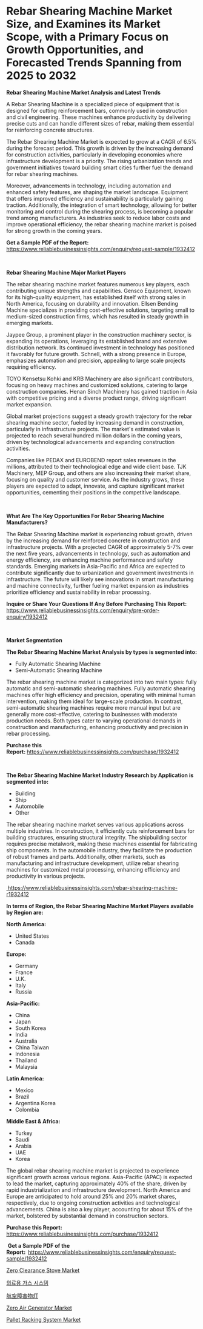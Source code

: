 <p><h1>Rebar Shearing Machine Market Size, and Examines its Market Scope, with a Primary Focus on Growth Opportunities, and Forecasted Trends Spanning from 2025 to 2032</h1></p><p><strong>Rebar Shearing Machine Market Analysis and Latest Trends</strong></p>
<p><p>A Rebar Shearing Machine is a specialized piece of equipment that is designed for cutting reinforcement bars, commonly used in construction and civil engineering. These machines enhance productivity by delivering precise cuts and can handle different sizes of rebar, making them essential for reinforcing concrete structures. </p><p>The Rebar Shearing Machine Market is expected to grow at a CAGR of 6.5% during the forecast period. This growth is driven by the increasing demand for construction activities, particularly in developing economies where infrastructure development is a priority. The rising urbanization trends and government initiatives toward building smart cities further fuel the demand for rebar shearing machines. </p><p>Moreover, advancements in technology, including automation and enhanced safety features, are shaping the market landscape. Equipment that offers improved efficiency and sustainability is particularly gaining traction. Additionally, the integration of smart technology, allowing for better monitoring and control during the shearing process, is becoming a popular trend among manufacturers. As industries seek to reduce labor costs and improve operational efficiency, the rebar shearing machine market is poised for strong growth in the coming years.</p></p>
<p><strong>Get a Sample PDF of the Report:&nbsp;</strong> <a href="https://www.reliablebusinessinsights.com/enquiry/request-sample/1932412?utm_campaign=39&utm_medium=2&utm_source=Github&utm_content=ia&utm_term=17022025&utm_id=rebar-shearing-machine">https://www.reliablebusinessinsights.com/enquiry/request-sample/1932412</a></p>
<p>&nbsp;</p>
<p><strong>Rebar Shearing Machine Major Market Players</strong></p>
<p><p>The rebar shearing machine market features numerous key players, each contributing unique strengths and capabilities. Gensco Equipment, known for its high-quality equipment, has established itself with strong sales in North America, focusing on durability and innovation. Ellsen Bending Machine specializes in providing cost-effective solutions, targeting small to medium-sized construction firms, which has resulted in steady growth in emerging markets.</p><p>Jaypee Group, a prominent player in the construction machinery sector, is expanding its operations, leveraging its established brand and extensive distribution network. Its continued investment in technology has positioned it favorably for future growth. Schnell, with a strong presence in Europe, emphasizes automation and precision, appealing to large scale projects requiring efficiency.</p><p>TOYO Kensetsu Kohki and KRB Machinery are also significant contributors, focusing on heavy machines and customized solutions, catering to large construction companies. Henan Sinch Machinery has gained traction in Asia with competitive pricing and a diverse product range, driving significant market expansion.</p><p>Global market projections suggest a steady growth trajectory for the rebar shearing machine sector, fueled by increasing demand in construction, particularly in infrastructure projects. The market's estimated value is projected to reach several hundred million dollars in the coming years, driven by technological advancements and expanding construction activities.</p><p>Companies like PEDAX and EUROBEND report sales revenues in the millions, attributed to their technological edge and wide client base. TJK Machinery, MEP Group, and others are also increasing their market share, focusing on quality and customer service. As the industry grows, these players are expected to adapt, innovate, and capture significant market opportunities, cementing their positions in the competitive landscape.</p></p>
<p>&nbsp;</p>
<p><strong>What Are The Key Opportunities For Rebar Shearing Machine Manufacturers?</strong></p>
<p><p>The Rebar Shearing Machine market is experiencing robust growth, driven by the increasing demand for reinforced concrete in construction and infrastructure projects. With a projected CAGR of approximately 5-7% over the next five years, advancements in technology, such as automation and energy efficiency, are enhancing machine performance and safety standards. Emerging markets in Asia-Pacific and Africa are expected to contribute significantly due to urbanization and government investments in infrastructure. The future will likely see innovations in smart manufacturing and machine connectivity, further fueling market expansion as industries prioritize efficiency and sustainability in rebar processing.</p></p>
<p><strong>Inquire or Share Your Questions If Any Before Purchasing This Report:</strong> <a href="https://www.reliablebusinessinsights.com/enquiry/pre-order-enquiry/1932412?utm_campaign=39&utm_medium=2&utm_source=Github&utm_content=ia&utm_term=17022025&utm_id=rebar-shearing-machine">https://www.reliablebusinessinsights.com/enquiry/pre-order-enquiry/1932412</a></p>
<p>&nbsp;</p>
<p><strong>Market Segmentation</strong></p>
<p><strong>The Rebar Shearing Machine Market Analysis by types is segmented into:</strong></p>
<p><ul><li>Fully Automatic Shearing Machine</li><li>Semi-Automatic Shearing Machine</li></ul></p>
<p><p>The rebar shearing machine market is categorized into two main types: fully automatic and semi-automatic shearing machines. Fully automatic shearing machines offer high efficiency and precision, operating with minimal human intervention, making them ideal for large-scale production. In contrast, semi-automatic shearing machines require more manual input but are generally more cost-effective, catering to businesses with moderate production needs. Both types cater to varying operational demands in construction and manufacturing, enhancing productivity and precision in rebar processing.</p></p>
<p><strong>Purchase this Report:&nbsp;</strong><a href="https://www.reliablebusinessinsights.com/purchase/1932412?utm_campaign=39&utm_medium=2&utm_source=Github&utm_content=ia&utm_term=17022025&utm_id=rebar-shearing-machine">https://www.reliablebusinessinsights.com/purchase/1932412</a></p>
<p>&nbsp;</p>
<p><strong>The Rebar Shearing Machine Market Industry Research by Application is segmented into:</strong></p>
<p><ul><li>Building</li><li>Ship</li><li>Automobile</li><li>Other</li></ul></p>
<p><p>The rebar shearing machine market serves various applications across multiple industries. In construction, it efficiently cuts reinforcement bars for building structures, ensuring structural integrity. The shipbuilding sector requires precise metalwork, making these machines essential for fabricating ship components. In the automobile industry, they facilitate the production of robust frames and parts. Additionally, other markets, such as manufacturing and infrastructure development, utilize rebar shearing machines for customized metal processing, enhancing efficiency and productivity in various projects.</p></p>
<p><a href="https://www.reliablebusinessinsights.com/rebar-shearing-machine-r1932412?utm_campaign=39&utm_medium=2&utm_source=Github&utm_content=ia&utm_term=17022025&utm_id=rebar-shearing-machine">&nbsp;https://www.reliablebusinessinsights.com/rebar-shearing-machine-r1932412</a></p>
<p><strong>In terms of Region, the Rebar Shearing Machine Market Players available by Region are:</strong></p>
<p>
    <p> <strong> North America: </strong>
        <ul>
            <li>United States</li>
            <li>Canada</li>
        </ul>
        </p> 
    <p> <strong> Europe: </strong>
        <ul>
            <li>Germany</li>
            <li>France</li>
            <li>U.K.</li>
            <li>Italy</li>
            <li>Russia</li>
        </ul>
        </p> 
    <p> <strong> Asia-Pacific: </strong>
        <ul>
            <li>China</li>
            <li>Japan</li>
            <li>South Korea</li>
            <li>India</li>
            <li>Australia</li>
            <li>China Taiwan</li>
            <li>Indonesia</li>
            <li>Thailand</li>
            <li>Malaysia</li>
        </ul>
        </p> 
    <p> <strong> Latin America: </strong>
        <ul>
            <li>Mexico</li>
            <li>Brazil</li>
            <li>Argentina Korea</li>
            <li>Colombia</li>
        </ul>
        </p> 
    <p> <strong> Middle East & Africa: </strong>
        <ul>
            <li>Turkey</li>
            <li>Saudi</li>
            <li>Arabia</li>
            <li>UAE</li>
            <li>Korea</li>
        </ul>
    </p>
    </p>
<p><p>The global rebar shearing machine market is projected to experience significant growth across various regions. Asia-Pacific (APAC) is expected to lead the market, capturing approximately 40% of the share, driven by rapid industrialization and infrastructure development. North America and Europe are anticipated to hold around 25% and 20% market shares, respectively, due to ongoing construction activities and technological advancements. China is also a key player, accounting for about 15% of the market, bolstered by substantial demand in construction sectors.</p></p>
<p><strong>Purchase this Report: </strong><a href="https://www.reliablebusinessinsights.com/purchase/1932412?utm_campaign=39&utm_medium=2&utm_source=Github&utm_content=ia&utm_term=17022025&utm_id=rebar-shearing-machine">https://www.reliablebusinessinsights.com/purchase/1932412</a></p>
<p>&nbsp;<strong>Get a Sample PDF of the Report:&nbsp;&nbsp;</strong><a href="https://www.reliablebusinessinsights.com/enquiry/request-sample/1932412?utm_campaign=39&utm_medium=2&utm_source=Github&utm_content=ia&utm_term=17022025&utm_id=rebar-shearing-machine">https://www.reliablebusinessinsights.com/enquiry/request-sample/1932412</a></p>
<p><strong></strong></p>
<p><p><a href="https://github.com/joshuagarcia509/Market-Research-Report-List-1/blob/main/zero-clearance-stove-market.md?utm_campaign=39&utm_medium=2&utm_source=Github&utm_content=ia&utm_term=17022025&utm_id=rebar-shearing-machine">Zero Clearance Stove Market</a></p><p><a href="https://github.com/laholand/Market-Research-Report-List-7/blob/main/543863437578.md?utm_campaign=39&utm_medium=2&utm_source=Github&utm_content=ia&utm_term=17022025&utm_id=rebar-shearing-machine">의료용 가스 시스템</a></p><p><a href="https://github.com/mohamedbakry57/Market-Research-Report-List-7/blob/main/695119437232.md?utm_campaign=39&utm_medium=2&utm_source=Github&utm_content=ia&utm_term=17022025&utm_id=rebar-shearing-machine">航空障害物灯</a></p><p><a href="https://github.com/tsiteymargat/Market-Research-Report-List-1/blob/main/zero-air-generator-market.md?utm_campaign=39&utm_medium=2&utm_source=Github&utm_content=ia&utm_term=17022025&utm_id=rebar-shearing-machine">Zero Air Generator Market</a></p><p><a href="https://github.com/lillybosakoi/Market-Research-Report-List-1/blob/main/pallet-racking-system-market.md?utm_campaign=39&utm_medium=2&utm_source=Github&utm_content=ia&utm_term=17022025&utm_id=rebar-shearing-machine">Pallet Racking System Market</a></p></p>